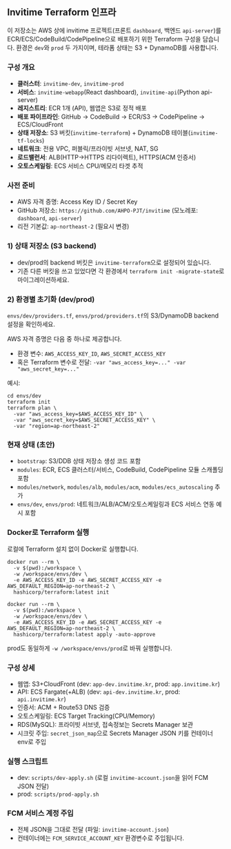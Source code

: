 ## Invitime Terraform 인프라

이 저장소는 AWS 상에 invitime 프로젝트(프론트 `dashboard`, 백엔드 `api-server`)를 ECR/ECS/CodeBuild/CodePipeline으로 배포하기 위한 Terraform 구성을 담습니다. 환경은 `dev`와 `prod` 두 가지이며, 테라폼 상태는 S3 + DynamoDB를 사용합니다.

### 구성 개요
- **클러스터**: `invitime-dev`, `invitime-prod`
- **서비스**: `invitime-webapp`(React dashboard), `invitime-api`(Python api-server)
- **레지스트리**: ECR 1개 (API), 웹앱은 S3로 정적 배포
- **배포 파이프라인**: GitHub → CodeBuild → ECR/S3 → CodePipeline → ECS/CloudFront
- **상태 저장소**: S3 버킷(`invitime-terraform`) + DynamoDB 테이블(`invitime-tf-locks`)
 - **네트워크**: 전용 VPC, 퍼블릭/프라이빗 서브넷, NAT, SG
 - **로드밸런서**: ALB(HTTP→HTTPS 리다이렉트), HTTPS(ACM 인증서)
 - **오토스케일링**: ECS 서비스 CPU/메모리 타겟 추적

### 사전 준비
- AWS 자격 증명: Access Key ID / Secret Key
- GitHub 저장소: `https://github.com/AHPO-PJT/invitime` (모노레포: `dashboard`, `api-server`)
- 리전 기본값: `ap-northeast-2` (필요시 변경)

### 1) 상태 저장소 (S3 backend)
- dev/prod의 backend 버킷은 `invitime-terraform`으로 설정되어 있습니다.
- 기존 다른 버킷을 쓰고 있었다면 각 환경에서 `terraform init -migrate-state`로 마이그레이션하세요.

### 2) 환경별 초기화 (dev/prod)
`envs/dev/providers.tf`, `envs/prod/providers.tf`의 S3/DynamoDB backend 설정을 확인하세요.

AWS 자격 증명은 다음 중 하나로 제공합니다.
- 환경 변수: `AWS_ACCESS_KEY_ID`, `AWS_SECRET_ACCESS_KEY`
- 혹은 Terraform 변수로 전달: `-var "aws_access_key=..." -var "aws_secret_key=..."`

예시:
```
cd envs/dev
terraform init
terraform plan \
  -var "aws_access_key=$AWS_ACCESS_KEY_ID" \
  -var "aws_secret_key=$AWS_SECRET_ACCESS_KEY" \
  -var "region=ap-northeast-2"
```

### 현재 상태 (초안)
- `bootstrap`: S3/DDB 상태 저장소 생성 코드 포함
- `modules`: ECR, ECS 클러스터/서비스, CodeBuild, CodePipeline 모듈 스캐폴딩 포함
- `modules/network`, `modules/alb`, `modules/acm`, `modules/ecs_autoscaling` 추가
- `envs/dev`, `envs/prod`: 네트워크/ALB/ACM/오토스케일링과 ECS 서비스 연동 예시 포함

### Docker로 Terraform 실행
로컬에 Terraform 설치 없이 Docker로 실행합니다.

```
docker run --rm \
  -v $(pwd):/workspace \
  -w /workspace/envs/dev \
  -e AWS_ACCESS_KEY_ID -e AWS_SECRET_ACCESS_KEY -e AWS_DEFAULT_REGION=ap-northeast-2 \
  hashicorp/terraform:latest init

docker run --rm \
  -v $(pwd):/workspace \
  -w /workspace/envs/dev \
  -e AWS_ACCESS_KEY_ID -e AWS_SECRET_ACCESS_KEY -e AWS_DEFAULT_REGION=ap-northeast-2 \
  hashicorp/terraform:latest apply -auto-approve
```

prod도 동일하게 `-w /workspace/envs/prod`로 바꿔 실행합니다.

### 구성 상세
- 웹앱: S3+CloudFront (dev: `app-dev.invitime.kr`, prod: `app.invitime.kr`)
- API: ECS Fargate(+ALB) (dev: `api-dev.invitime.kr`, prod: `api.invitime.kr`)
- 인증서: ACM + Route53 DNS 검증
- 오토스케일링: ECS Target Tracking(CPU/Memory)
- RDS(MySQL): 프라이빗 서브넷, 접속정보는 Secrets Manager 보관
- 시크릿 주입: `secret_json_map`으로 Secrets Manager JSON 키를 컨테이너 env로 주입

### 실행 스크립트
- dev: `scripts/dev-apply.sh` (로컬 `invitime-account.json`을 읽어 FCM JSON 전달)
- prod: `scripts/prod-apply.sh`

### FCM 서비스 계정 주입
- 전체 JSON을 그대로 전달 (파일: `invitime-account.json`)
- 컨테이너에는 `FCM_SERVICE_ACCOUNT_KEY` 환경변수로 주입됩니다.



